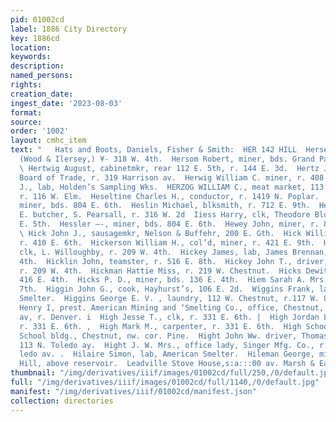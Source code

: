 ```yaml
---
pid: 01002cd
label: 1886 City Directory
key: 1886cd
location: 
keywords: 
description: 
named_persons: 
rights: 
creation_date: 
ingest_date: '2023-08-03'
format: 
source: 
order: '1002'
layout: cmhc_item
text: "   Hats and Boots, Daniels, Fisher & Smith:  HER 142 HILL  Hersey Clarence,
  (Wood & Ilersey,) ¥- 318 W. 4th.  Hersom Robert, miner, bds. Grand Pacific Hotel.
  \ Hertwig August, cabinetmkr, rear 112 E. 5th, r. 144 E. 3d.  Hertz Joseph, with
  Board of Trade, r. 319 Harrison av.  Herwig William C. miner, r. 408 E. 7th.  Herwitz
  J., lab, Holden’s Sampling Wks.  HERZOG WILLIAM C., meat market, 113 W. Chestnut,
  r. 116 W. Elm.  Heseltine Charles H., conductor, r. 1419 N. Poplar.  Heshen William,
  miner, bds. 804 E. 6th.  Heslin Michael, blksmith, r. 712 E. 9th.  Hess Frederick
  E. butcher, S. Pearsall, r. 316 W. 2d  Iiess Harry, clk, Theodore Blohm, r. 115
  E. 5th.  Hessler —-, miner, bds. 804 E. 6th.  Hewey John, miner, r. 817 E. 6th.
  \ Hick John J., sausagemkr, Nelson & Buffehr, 200 E. Gth.  Hick William T., miner,
  r. 410 E. 6th.  Hickerson William H., col’d, miner, r. 421 E. 9th.  Hickey Frank,
  clk, L. Willoughby, r. 209 W. 4th.  Hickey James, lab, James Brennan, r. 209 W.
  4th.  Hicklin John, teamster, r. 516 E. 8th.  Hickey John T., driver, L. Willoughby,
  r. 209 W. 4th.  Hickman Hattie Miss, r. 219 W. Chestnut.  Hicks Dewitt, miner, r.
  416 E. 4th.  Hicks P. D., miner, bds. 136 E. 4th.  Hiem Sarah A. Mrs., r. 804 E.
  7th.  Higgin John G., cook, Hayhurst’s, 106 E. 2d.  Wiggins Frank, lab, Amcrican
  Smelter.  Higgins George E. V. , laundry, 112 W. Chestnut, r.117 W. 8d.  Higgins
  Henry I, prest. American Mining and ‘Smelting Co., office, Chestnut, sw. cor. Harrison
  av, r. Denver. i  High Jesse T., clk, r. 331 E. 6th. |  High Jordan L., carpenter,
  r. 331 E. 6th. ,  High Mark M., carpenter, r. 331 E. 6th.  High School, Central
  School bldg., Chestnut, nw. cor. Pine.  Hight John Ww. driver, Thomas Robson, r.
  113 N. Toledo ay.  Hight J. W. Mrs., office lady, Singer Mfg. Co., r. 113 N. To-
  ledo av. .  Hilaire Simon, lab, American Smelter.  Hileman George, miner, r. Carbonate
  Hill, above reservoir.  Leadville Stove House,s:a:::00 av. Marsh & Eaton    "
thumbnail: "/img/derivatives/iiif/images/01002cd/full/250,/0/default.jpg"
full: "/img/derivatives/iiif/images/01002cd/full/1140,/0/default.jpg"
manifest: "/img/derivatives/iiif/01002cd/manifest.json"
collection: directories
---
```

